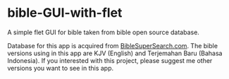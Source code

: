 # bible-GUI-with-flet
A simple flet GUI for bible taken from bible open source database.

Database for this app is acquired from [BibleSuperSearch.com](https://www.biblesupersearch.com/bible-downloads/). 
The bible versions using in this app are KJV (English) and Terjemahan Baru (Bahasa Indonesia). 
If you interested with this project, please suggest me other versions you want to see in this app.
